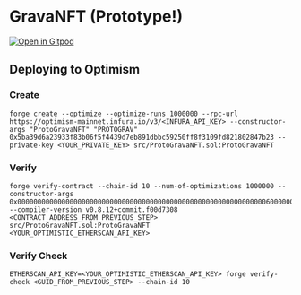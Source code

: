 # GravaNFT (Prototype!)

[![Open in Gitpod](https://gitpod.io/button/open-in-gitpod.svg)](https://gitpod.io/#https://github.com/davisshaver/protogravanft)

## Deploying to Optimism

### Create

```
forge create --optimize --optimize-runs 1000000 --rpc-url https://optimism-mainnet.infura.io/v3/<INFURA_API_KEY> --constructor-args "ProtoGravaNFT" "PROTOGRAV" 0x5ba39d6a23933f83b06f5f4439d7eb891dbbc59250ff8f3109fd821802847b23 --private-key <YOUR_PRIVATE_KEY> src/ProtoGravaNFT.sol:ProtoGravaNFT
```

### Verify

```
forge verify-contract --chain-id 10 --num-of-optimizations 1000000 --constructor-args 0x000000000000000000000000000000000000000000000000000000000000006000000000000000000000000000000000000000000000000000000000000000a05ba39d6a23933f83b06f5f4439d7eb891dbbc59250ff8f3109fd821802847b23000000000000000000000000000000000000000000000000000000000000000d50726f746f47726176614e465400000000000000000000000000000000000000000000000000000000000000000000000000000000000000000000000000000950524f544f475241560000000000000000000000000000000000000000000000 --compiler-version v0.8.12+commit.f00d7308 <CONTRACT_ADDRESS_FROM_PREVIOUS_STEP> src/ProtoGravaNFT.sol:ProtoGravaNFT <YOUR_OPTIMISTIC_ETHERSCAN_API_KEY>
```

### Verify Check

```
ETHERSCAN_API_KEY=<YOUR_OPTIMISTIC_ETHERSCAN_API_KEY> forge verify-check <GUID_FROM_PREVIOUS_STEP> --chain-id 10
```
